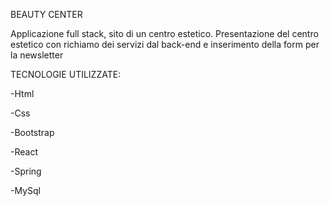 BEAUTY CENTER

Applicazione full stack, sito di un centro estetico. Presentazione del centro estetico con richiamo dei servizi dal back-end e inserimento della form per la newsletter

TECNOLOGIE UTILIZZATE:

-Html

-Css

-Bootstrap

-React

-Spring

-MySql
